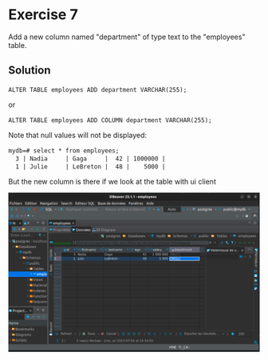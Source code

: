 # Exercise 7

Add a new column named "department" of type text to the "employees" table.

## Solution

```shell
ALTER TABLE employees ADD department VARCHAR(255);
```

or

```shell
ALTER TABLE employees ADD COLUMN department VARCHAR(255);
```

Note that null values will not be displayed:

```shell
mydb=# select * from employees;
  3 | Nadia     | Gaga     |  42 | 1000000 |
  1 | Julie     | LeBreton |  48 |    5000 |
```

But the new column is there if we look at the table with ui client

![001](images/001-pg.png)
